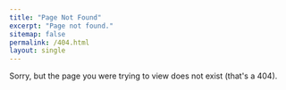 ```yaml
---
title: "Page Not Found"
excerpt: "Page not found."
sitemap: false
permalink: /404.html
layout: single
---
```


Sorry, but the page you were trying to view does not exist (that's a 404).

